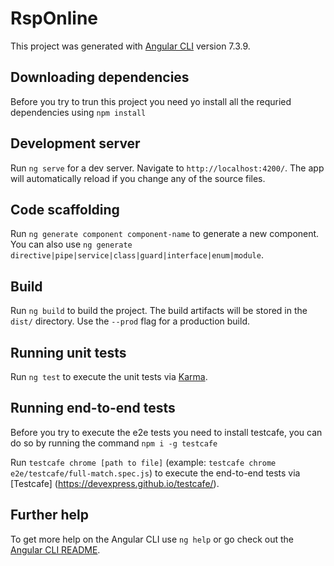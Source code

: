 # RspOnline

This project was generated with [Angular CLI](https://github.com/angular/angular-cli) version 7.3.9.

## Downloading dependencies
Before you try to trun this project you need yo install all the requried dependencies using `npm install`

## Development server

Run `ng serve` for a dev server. Navigate to `http://localhost:4200/`. The app will automatically reload if you change any of the source files.

## Code scaffolding

Run `ng generate component component-name` to generate a new component. You can also use `ng generate directive|pipe|service|class|guard|interface|enum|module`.

## Build

Run `ng build` to build the project. The build artifacts will be stored in the `dist/` directory. Use the `--prod` flag for a production build.

## Running unit tests

Run `ng test` to execute the unit tests via [Karma](https://karma-runner.github.io).

## Running end-to-end tests
Before you try to execute the e2e tests you need to install testcafe, you can do so by running the command `npm i -g testcafe`

Run `testcafe chrome [path to file]` (example: `testcafe chrome e2e/testcafe/full-match.spec.js`) to execute the end-to-end tests via [Testcafe] (https://devexpress.github.io/testcafe/).

## Further help

To get more help on the Angular CLI use `ng help` or go check out the [Angular CLI README](https://github.com/angular/angular-cli/blob/master/README.md).
